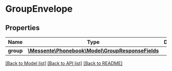 # GroupEnvelope

## Properties
Name | Type | Description | Notes
------------ | ------------- | ------------- | -------------
**group** | [**\Messente\Phonebook\Model\GroupResponseFields**](.md) |  | [optional] 

[[Back to Model list]](../README.md#documentation-for-models) [[Back to API list]](../README.md#documentation-for-api-endpoints) [[Back to README]](../README.md)


